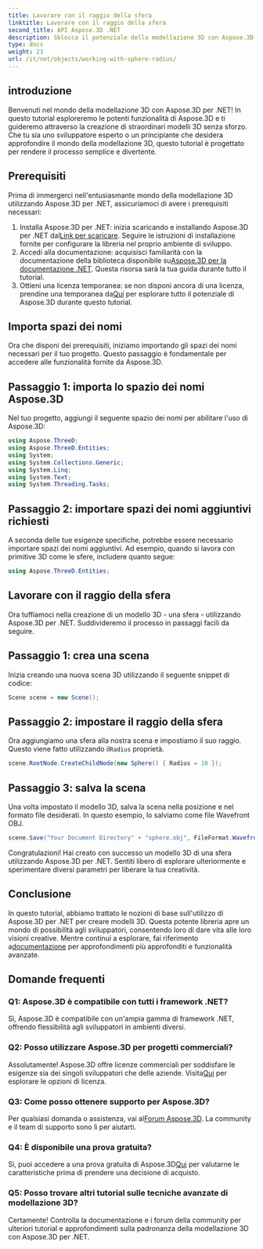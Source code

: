 ```yaml
---
title: Lavorare con il raggio della sfera
linktitle: Lavorare con il raggio della sfera
second_title: API Aspose.3D .NET
description: Sblocca il potenziale della modellazione 3D con Aspose.3D per .NET. Crea modelli straordinari senza sforzo. Scarica la prova gratis adesso!
type: docs
weight: 23
url: /it/net/objects/working-with-sphere-radius/
---
```

## introduzione
Benvenuti nel mondo della modellazione 3D con Aspose.3D per .NET! In questo tutorial esploreremo le potenti funzionalità di Aspose.3D e ti guideremo attraverso la creazione di straordinari modelli 3D senza sforzo. Che tu sia uno sviluppatore esperto o un principiante che desidera approfondire il mondo della modellazione 3D, questo tutorial è progettato per rendere il processo semplice e divertente.
## Prerequisiti
Prima di immergerci nell'entusiasmante mondo della modellazione 3D utilizzando Aspose.3D per .NET, assicuriamoci di avere i prerequisiti necessari:
1.  Installa Aspose.3D per .NET: inizia scaricando e installando Aspose.3D per .NET dal[Link per scaricare](https://releases.aspose.com/3d/net/). Seguire le istruzioni di installazione fornite per configurare la libreria nel proprio ambiente di sviluppo.
2.  Accedi alla documentazione: acquisisci familiarità con la documentazione della biblioteca disponibile su[Aspose.3D per la documentazione .NET](https://reference.aspose.com/3d/net/). Questa risorsa sarà la tua guida durante tutto il tutorial.
3. Ottieni una licenza temporanea: se non disponi ancora di una licenza, prendine una temporanea da[Qui](https://purchase.aspose.com/temporary-license/) per esplorare tutto il potenziale di Aspose.3D durante questo tutorial.
## Importa spazi dei nomi
Ora che disponi dei prerequisiti, iniziamo importando gli spazi dei nomi necessari per il tuo progetto. Questo passaggio è fondamentale per accedere alle funzionalità fornite da Aspose.3D.
## Passaggio 1: importa lo spazio dei nomi Aspose.3D
Nel tuo progetto, aggiungi il seguente spazio dei nomi per abilitare l'uso di Aspose.3D:
```csharp
using Aspose.ThreeD;
using Aspose.ThreeD.Entities;
using System;
using System.Collections.Generic;
using System.Linq;
using System.Text;
using System.Threading.Tasks;
```
## Passaggio 2: importare spazi dei nomi aggiuntivi richiesti
A seconda delle tue esigenze specifiche, potrebbe essere necessario importare spazi dei nomi aggiuntivi. Ad esempio, quando si lavora con primitive 3D come le sfere, includere quanto segue:
```csharp
using Aspose.ThreeD.Entities;
```
## Lavorare con il raggio della sfera
Ora tuffiamoci nella creazione di un modello 3D - una sfera - utilizzando Aspose.3D per .NET. Suddivideremo il processo in passaggi facili da seguire.
## Passaggio 1: crea una scena
Inizia creando una nuova scena 3D utilizzando il seguente snippet di codice:
```csharp
Scene scene = new Scene();
```
## Passaggio 2: impostare il raggio della sfera
Ora aggiungiamo una sfera alla nostra scena e impostiamo il suo raggio. Questo viene fatto utilizzando il`Radius` proprietà.
```csharp
scene.RootNode.CreateChildNode(new Sphere() { Radius = 10 });
```
## Passaggio 3: salva la scena
Una volta impostato il modello 3D, salva la scena nella posizione e nel formato file desiderati. In questo esempio, lo salviamo come file Wavefront OBJ.
```csharp
scene.Save("Your Document Directory" + "sphere.obj", FileFormat.WavefrontOBJ);
```
Congratulazioni! Hai creato con successo un modello 3D di una sfera utilizzando Aspose.3D per .NET. Sentiti libero di esplorare ulteriormente e sperimentare diversi parametri per liberare la tua creatività.
## Conclusione
 In questo tutorial, abbiamo trattato le nozioni di base sull'utilizzo di Aspose.3D per .NET per creare modelli 3D. Questa potente libreria apre un mondo di possibilità agli sviluppatori, consentendo loro di dare vita alle loro visioni creative. Mentre continui a esplorare, fai riferimento a[documentazione](https://reference.aspose.com/3d/net/) per approfondimenti più approfonditi e funzionalità avanzate.
## Domande frequenti

### Q1: Aspose.3D è compatibile con tutti i framework .NET?
Sì, Aspose.3D è compatibile con un'ampia gamma di framework .NET, offrendo flessibilità agli sviluppatori in ambienti diversi.
### Q2: Posso utilizzare Aspose.3D per progetti commerciali?
Assolutamente! Aspose.3D offre licenze commerciali per soddisfare le esigenze sia dei singoli sviluppatori che delle aziende. Visita[Qui](https://purchase.aspose.com/buy) per esplorare le opzioni di licenza.
### Q3: Come posso ottenere supporto per Aspose.3D?
 Per qualsiasi domanda o assistenza, vai al[Forum Aspose.3D](https://forum.aspose.com/c/3d/18). La community e il team di supporto sono lì per aiutarti.
### Q4: È disponibile una prova gratuita?
 Sì, puoi accedere a una prova gratuita di Aspose.3D[Qui](https://releases.aspose.com/) per valutarne le caratteristiche prima di prendere una decisione di acquisto.
### Q5: Posso trovare altri tutorial sulle tecniche avanzate di modellazione 3D?
Certamente! Controlla la documentazione e i forum della community per ulteriori tutorial e approfondimenti sulla padronanza della modellazione 3D con Aspose.3D per .NET.